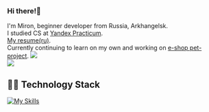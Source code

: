 <div align="left">

### Hi there!👋
I'm Miron, beginner developer from Russia, Arkhangelsk.\
I studied CS at [Yandex Practicum](https://practicum.yandex.ru/backend-developer/).\
[My resume(ru)](https://reamisd.notion.site/Resume-589b97f88fbc4ce98cbac86568752ab7?pvs=4).\
Currently continuing to learn on my own and working on [e-shop pet-project](https://github.com/Reagent992/stamps).
![](https://hit.yhype.me/github/profile?user_id=76998547)\
![](https://komarev.com/ghpvc/?username=Reagent992&color=007bff&label=Profile+Views&style=flat)

## 👨‍💻 Technology Stack
[![My Skills](https://skillicons.dev/icons?i=py,django,docker,nginx,sqlite,postgresql,html,git,bash,github,githubactions,md,vscode)](https://github.com/Reagent992)
</div>
